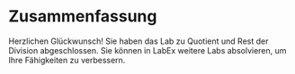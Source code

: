 # Zusammenfassung

Herzlichen Glückwunsch! Sie haben das Lab zu Quotient und Rest der Division abgeschlossen. Sie können in LabEx weitere Labs absolvieren, um Ihre Fähigkeiten zu verbessern.
